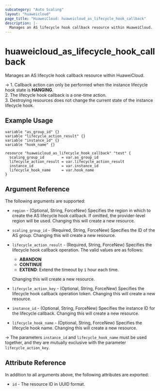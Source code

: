 ```yaml
---
subcategory: "Auto Scaling"
layout: "huaweicloud"
page_title: "HuaweiCloud: huaweicloud_as_lifecycle_hook_callback"
description: |-
  Manages an AS lifecycle hook callback resource within HuaweiCloud.
---
```


# huaweicloud_as_lifecycle_hook_callback

Manages an AS lifecycle hook callback resource within HuaweiCloud.

-> 1. Callback action can only be performed when the instance lifecycle hook state is **HANGING**.
<br/>2. The lifecycle hook callback is a one-time action.
<br/>3. Destroying resources does not change the current state of the instance lifecycle hook.

## Example Usage

```hcl
variable "as_group_id" {}
variable "lifecycle_action_result" {}
variable "instance_id" {}
variable "hook_name" {}

resource "huaweicloud_as_lifecycle_hook_callback" "test" {
  scaling_group_id        = var.as_group_id
  lifecycle_action_result = var.lifecycle_action_result
  instance_id             = var.instance_id
  lifecycle_hook_name     = var.hook_name
}
```

## Argument Reference

The following arguments are supported:

* `region` - (Optional, String, ForceNew) Specifies the region in which to create the AS lifecycle hook callback.
  If omitted, the provider-level region will be used. Changing this will create a new resource.

* `scaling_group_id` - (Required, String, ForceNew) Specifies the ID of the AS group.
  Changing this will create a new resource.

* `lifecycle_action_result` - (Required, String, ForceNew) Specifies the lifecycle hook callback operation.
  The valid values are as follows:
  + **ABANDON**
  + **CONTINUE**
  + **EXTEND**: Extend the timeout by `1` hour each time.

  Changing this will create a new resource.

* `lifecycle_action_key` - (Optional, String, ForceNew) Specifies the lifecycle hook callback operation token.
  Changing this will create a new resource.

* `instance_id` - (Optional, String, ForceNew) Specifies the instance ID for the lifecycle callback.
  Changing this will create a new resource.

* `lifecycle_hook_name` - (Optional, String, ForceNew) Specifies the lifecycle hook name.
  Changing this will create a new resource.

-> The parameters `instance_id` and `lifecycle_hook_name` must be used together, and they are mutually exclusive with
  the parameter `lifecycle_action_key`.

## Attribute Reference

In addition to all arguments above, the following attributes are exported:

* `id` - The resource ID in UUID format.
